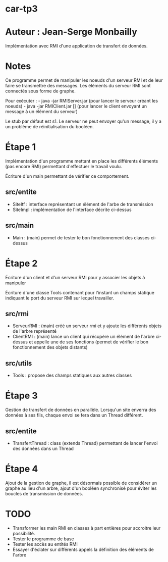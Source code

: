 # car-tp3
# Auteur : Jean-Serge Monbailly

Implémentation avec RMI d'une application de transfert de données.

Notes
=====
Ce programme permet de manipuler les noeuds d'un serveur RMI et de leur faire se transmettre des
messages.
Les éléments du serveur RMI sont connectés sous forme de graphe.

Pour exécuter :
	- java -jar RMIServer.jar (pour lancer le serveur créant les noeuds)
	- java -jar RMIClient.jar <message> [<stub>] (pour lancer le client envoyant un message à un élément du serveur)

Le stub par défaut est s1.
Le serveur ne peut envoyer qu'un message, il y a un problème de réinitialisation du booléen.

Étape 1 
=======
Implémentation d'un programme mettant en place les différents éléments 
(pas encore RMI) permettant d'effectuer le travail voulu.

Écriture d'un main permettant de vérifier ce comportement.

src/entite 
----------
+ SiteItf	: interface représentant un élément de l'arbe de transmission
+ SiteImpl	: implémentation de l'interface décrite ci-dessus

src/main
--------
+ Main		: (main) permet de tester le bon fonctionnement des classes ci-dessus 


Étape 2
=======
Écriture d'un client et d'un serveur RMI pour y associer les objets à manipuler

Écriture d'une classe Tools contenant pour l'instant un champs statique indiquant le port du serveur RMI sur
lequel travailler.

src/rmi
-------
+ ServeurRMI	: (main) créé un serveur rmi et y ajoute les différents objets de l'arbre représenté
+ ClientRMI	: (main) lance un client qui récupère un élément de l'arbre ci-dessus et appelle une de ses fonctions
		(permet de vérifier le bon fonctionnement des objets distants)

src/utils
---------
+ Tools		: propose des champs statiques aux autres classes 


Étape 3
=======
Gestion de transfert de données en parallèle.
Lorsqu'un site enverra des données à ses fils, chaque envoi se fera dans un Thread différent.

src/entite
----------
+ TransfertThread 	:	class (extends Thread) permettant de lancer l'envoi des données dans un Thread 

Étape 4
=======
Ajout de la gestion de graphe, il est désormais possible de considérer un graphe au lieu d'un arbre,
ajout d'un booléen synchronisé pour éviter les boucles de transmission de données.


TODO
====
+ Transformer les main RMI en classes à part entières pour accroitre leur possibilité.
+ Tester le programme de base
+ Tester les accès au entités RMI
+ Essayer d'éclater sur différents appels la définition des éléments de l'arbre
